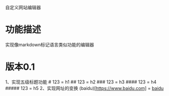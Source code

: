 自定义网站编辑器

# 功能描述
实现像markdown标记语言类似功能的编辑器

# 版本0.1
1、实现五级标题功能
	# 123		=	h1
	## 123		=	h2
	### 123		=	h3
	#### 123	=	h4
	##### 123	=	h5
2、实现网址的变换
	(baidu)[https://www.baidu.com] 	= 	<a href="https://www.baidu.com">baidu</a>

